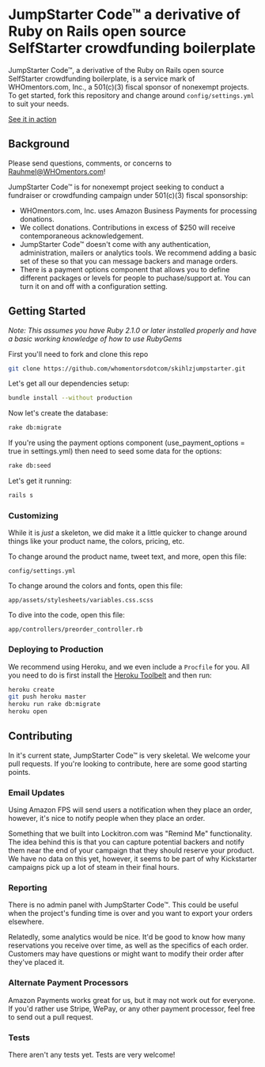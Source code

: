 # JumpStarter Code™ a derivative of Ruby on Rails open source SelfStarter crowdfunding boilerplate
JumpStarter Code™, a derivative of the Ruby on Rails open source SelfStarter crowdfunding boilerplate, is a service mark of WHOmentors.com, Inc., a 501(c)(3) fiscal sponsor of nonexempt projects.
To get started, fork this repository and change around ```config/settings.yml``` to suit your needs.

[See it in action](http://skihlz.com)

## Background

Please send questions, comments, or concerns to [Rauhmel@WHOmentors.com](mailto:Rauhmel@WHOmentors.com.com)!

JumpStarter Code™ is for nonexempt project seeking to conduct a fundraiser or crowdfunding campaign under 501(c)(3) fiscal sponsorship:

* WHOmentors.com, Inc. uses Amazon Business Payments for processing donations. 
* We collect donations. Contributions in excess of $250 will receive contemporaneous acknowledgement. 
* JumpStarter Code™ doesn't come with any authentication, administration, mailers or analytics tools. We recommend adding a basic set of these so that you can message backers and manage orders.
* There is a payment options component that allows you to define different packages or levels for people to puchase/support at.  You can turn it on and off with a configuration setting.

## Getting Started

*Note: This assumes you have Ruby 2.1.0 or later installed properly and have a basic working knowledge of how to use RubyGems*

First you'll need to fork and clone this repo

```bash
git clone https://github.com/whomentorsdotcom/skihlzjumpstarter.git
```

Let's get all our dependencies setup:
```bash
bundle install --without production
```

Now let's create the database:
```bash
rake db:migrate
```

If you're using the payment options component (use_payment_options = true in settings.yml) then need to seed some data for the options:
```bash
rake db:seed
```

Let's get it running:
```bash
rails s
```

### Customizing

While it is *just* a skeleton, we did make it a little quicker to change around things like your product name, the colors, pricing, etc.

To change around the product name, tweet text, and more, open this file:

```
config/settings.yml
```

To change around the colors and fonts, open this file:

```
app/assets/stylesheets/variables.css.scss
```

To dive into the code, open this file:

```
app/controllers/preorder_controller.rb
```

### Deploying to Production

We recommend using Heroku, and we even include a ```Procfile``` for you. All you need to do is first install the [Heroku Toolbelt](https://toolbelt.heroku.com) and then run:

```bash
heroku create
git push heroku master
heroku run rake db:migrate
heroku open
```
## Contributing

In it's current state, JumpStarter Code™ is very skeletal. We welcome your pull requests. If you're looking to contribute, here are some good starting points.

### Email Updates

Using Amazon FPS will send users a notification when they place an order, however, it's nice to notify people when they place an order. 

Something that we built into Lockitron.com was "Remind Me" functionality. The idea behind this is that you can capture potential backers and notify them near the end of your campaign that they should reserve your product. We have no data on this yet, however, it seems to be part of why Kickstarter campaigns pick up a lot of steam in their final hours.

### Reporting

There is no admin panel with JumpStarter Code™. This could be useful when the project's funding time is over and you want to export your orders elsewhere.

Relatedly, some analytics would be nice. It'd be good to know how many reservations you receive over time, as well as the specifics of each order. Customers may have questions or might want to modify their order after they've placed it.

### Alternate Payment Processors

Amazon Payments works great for us, but it may not work out for everyone. If you'd rather use Stripe, WePay, or any other payment processor, feel free to send out a pull request.

### Tests

There aren't any tests yet. Tests are very welcome!


